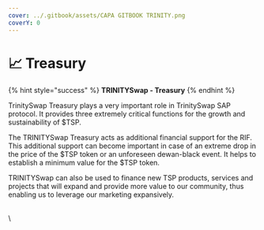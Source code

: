 ```yaml
---
cover: ../.gitbook/assets/CAPA GITBOOK TRINITY.png
coverY: 0
---
```


# 📈 Treasury

{% hint style="success" %}
**TRINITYSwap - Treasury**&#x20;
{% endhint %}

TrinitySwap Treasury plays a very important role in TrinitySwap SAP protocol. It provides three extremely critical functions for the growth and sustainability of $TSP.

The TRINITYSwap Treasury acts as additional financial support for the RIF. This additional support can become important in case of an extreme drop in the price of the $TSP token or an unforeseen dewan-black event. It helps to establish a minimum value for the $TSP token.

TRINITYSwap can also be used to finance new TSP products, services and projects that will expand and provide more value to our community, thus enabling us to leverage our marketing expansively.

\
\
